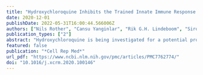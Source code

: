 ```yaml
---
title: "Hydroxychloroquine Inhibits the Trained Innate Immune Response to Interferons"
date: 2020-12-01
publishDate: 2022-05-31T16:00:44.566006Z
authors: ["Nils Rother", "Cansu Yanginlar", "Rik G.H. Lindeboom", "Siroon Bekkering", "Mandy M.T. van Leent", "Baranca Buijsers", "Inge Jonkman", "Mark de Graaf", "Marijke Baltissen", "Lieke A. Lamers", "Niels P. Riksen", "Zahi A. Fayad", "Willem J.M. Mulder", "Luuk B. Hilbrands", "Leo A.B. Joosten", "Mihai G. Netea", "Michiel Vermeulen", "Johan van der Vlag", "Raphaël Duivenvoorden"]
publication_types: ["2"]
abstract: "Hydroxychloroquine is being investigated for a potential prophylactic effect in severe acute respiratory syndrome coronavirus 2 (SARS-CoV-2) infection, but its mechanism of action is poorly understood. Circulating leukocytes from the blood of coronavirus disease 2019 (COVID-19) patients show increased responses to Toll-like receptor ligands, suggestive of trained immunity. By analyzing interferon responses of peripheral blood mononuclear cells from healthy donors conditioned with heat-killed Candida, trained innate immunity can be modeled in vitro. In this model, hydroxychloroquine inhibits the responsiveness of these innate immune cells to virus-like stimuli and interferons. This is associated with a suppression of histone 3 lysine 27 acetylation and histone 3 lysine 4 trimethylation of inflammation-related genes, changes in the cellular lipidome, and decreased expression of interferon-stimulated genes. Our findings indicate that hydroxychloroquine inhibits trained immunity in vitro, which may not be beneficial for the antiviral innate immune response to SARS-CoV-2 infection in patients.,    PBMCs of COVID-19 patients show increased responses to Toll-like receptor ligands   Trained immunity is modeled in vitro using Candida-trained PBMCs   Hydroxychloroquine inhibits changes in lipidome and histone modifications   Hydroxychloroquine dampens the trained response to interferons and viral stimuli   , Peripheral blood mononuclear cells (PBMCs) of COVID-19 patients show increased responses to Toll-like receptor ligands, suggestive of innate immune reprogramming. Rother et al. show that hydroxychloroquine inhibits the interferon response of Candida-trained PBMCs from healthy donors in vitro and blocks associated changes in lipidome and histone modifications."
featured: false
publication: "*Cell Rep Med*"
url_pdf: "https://www.ncbi.nlm.nih.gov/pmc/articles/PMC7762774/"
doi: "10.1016/j.xcrm.2020.100146"
---
```


